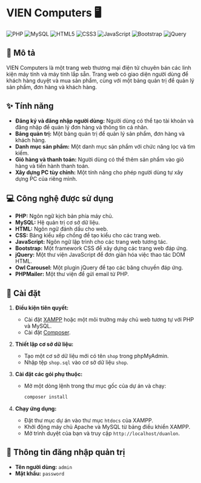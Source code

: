 # VIEN Computers 🖥️

![PHP](https://img.shields.io/badge/php-%23777BB4.svg?style=for-the-badge&logo=php&logoColor=white)
![MySQL](https://img.shields.io/badge/mysql-%2300f.svg?style=for-the-badge&logo=mysql&logoColor=white)
![HTML5](https://img.shields.io/badge/html5-%23E34F26.svg?style=for-the-badge&logo=html5&logoColor=white)
![CSS3](https://img.shields.io/badge/css3-%231572B6.svg?style=for-the-badge&logo=css3&logoColor=white)
![JavaScript](https://img.shields.io/badge/javascript-%23323330.svg?style=for-the-badge&logo=javascript&logoColor=%23F7DF1E)
![Bootstrap](https://img.shields.io/badge/bootstrap-%23563D7C.svg?style=for-the-badge&logo=bootstrap&logoColor=white)
![jQuery](https://img.shields.io/badge/jquery-%230769AD.svg?style=for-the-badge&logo=jquery&logoColor=white)

## 📝 Mô tả

VIEN Computers là một trang web thương mại điện tử chuyên bán các linh kiện máy tính và máy tính lắp sẵn. Trang web có giao diện người dùng để khách hàng duyệt và mua sản phẩm, cùng với một bảng quản trị để quản lý sản phẩm, đơn hàng và khách hàng.

## ✨ Tính năng

- **Đăng ký và đăng nhập người dùng:** Người dùng có thể tạo tài khoản và đăng nhập để quản lý đơn hàng và thông tin cá nhân.
- **Bảng quản trị:** Một bảng quản trị để quản lý sản phẩm, đơn hàng và khách hàng.
- **Danh mục sản phẩm:** Một danh mục sản phẩm với chức năng lọc và tìm kiếm.
- **Giỏ hàng và thanh toán:** Người dùng có thể thêm sản phẩm vào giỏ hàng và tiến hành thanh toán.
- **Xây dựng PC tùy chỉnh:** Một tính năng cho phép người dùng tự xây dựng PC của riêng mình.

## 💻 Công nghệ được sử dụng

- **PHP:** Ngôn ngữ kịch bản phía máy chủ.
- **MySQL:** Hệ quản trị cơ sở dữ liệu.
- **HTML:** Ngôn ngữ đánh dấu cho web.
- **CSS:** Bảng kiểu xếp chồng để tạo kiểu cho các trang web.
- **JavaScript:** Ngôn ngữ lập trình cho các trang web tương tác.
- **Bootstrap:** Một framework CSS để xây dựng các trang web đáp ứng.
- **jQuery:** Một thư viện JavaScript để đơn giản hóa việc thao tác DOM HTML.
- **Owl Carousel:** Một plugin jQuery để tạo các băng chuyền đáp ứng.
- **PHPMailer:** Một thư viện để gửi email từ PHP.

## 🚀 Cài đặt

1.  **Điều kiện tiên quyết:**
    *   Cài đặt [XAMPP](https://www.apachefriends.org/index.html) hoặc một môi trường máy chủ web tương tự với PHP và MySQL.
    *   Cài đặt [Composer](https://getcomposer.org/).

2.  **Thiết lập cơ sở dữ liệu:**
    *   Tạo một cơ sở dữ liệu mới có tên `shop` trong phpMyAdmin.
    *   Nhập tệp `shop.sql` vào cơ sở dữ liệu `shop`.

3.  **Cài đặt các gói phụ thuộc:**
    *   Mở một dòng lệnh trong thư mục gốc của dự án và chạy:
        ```bash
        composer install
        ```

4.  **Chạy ứng dụng:**
    *   Đặt thư mục dự án vào thư mục `htdocs` của XAMPP.
    *   Khởi động máy chủ Apache và MySQL từ bảng điều khiển XAMPP.
    *   Mở trình duyệt của bạn và truy cập `http://localhost/duanlon`.

## 🔑 Thông tin đăng nhập quản trị

- **Tên người dùng:** `admin`
- **Mật khẩu:** `password`
